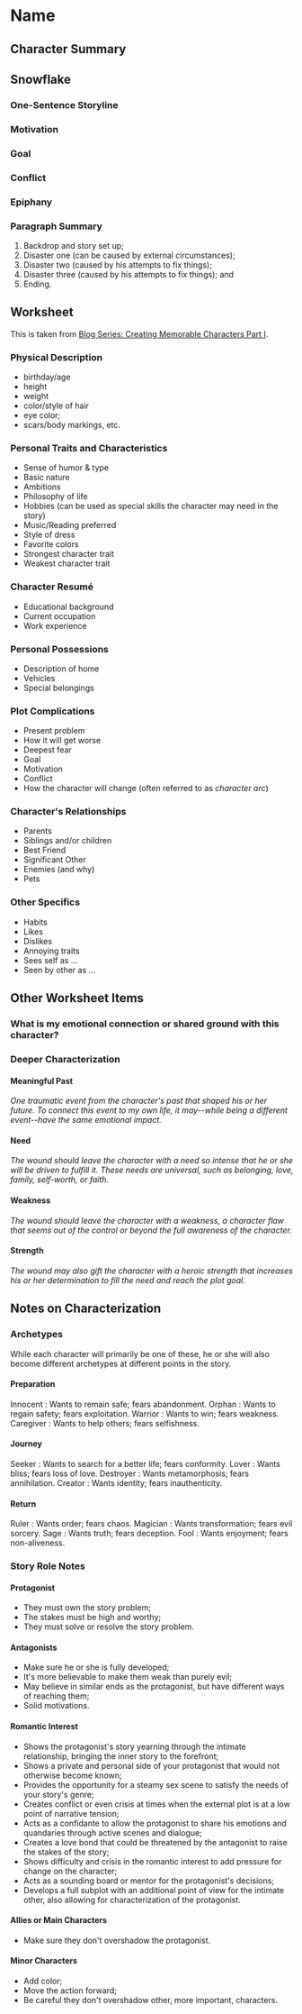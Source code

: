 
# Name

## Character Summary

## Snowflake

### One-Sentence Storyline

### Motivation

### Goal

### Conflict

### Epiphany

### Paragraph Summary

1.  Backdrop and story set up;
2.  Disaster one (can be caused by external circumstances);
3.  Disaster two (caused by his attempts to fix things);
4.  Disaster three (caused by his attempts to fix things); and
5.  Ending.

## Worksheet

This is taken from [Blog Series: Creating Memorable Characters Part I](http://fictionfundamentals.com/2007/07/26/blog-series-creating-memorable-characters-part-i/).

### Physical Description

- birthday/age
- height
- weight
- color/style of hair
- eye color;
- scars/body markings, etc.

### Personal Traits and Characteristics

- Sense of humor & type
- Basic nature
- Ambitions
- Philosophy of life
- Hobbies (can be used as special skills the character may need in the story)
- Music/Reading preferred
- Style of dress
- Favorite colors
- Strongest character trait
- Weakest character trait

### Character Resumé

- Educational background
- Current occupation
- Work experience

### Personal Possessions

- Description of home
- Vehicles
- Special belongings

### Plot Complications

- Present problem
- How it will get worse
- Deepest fear
- Goal
- Motivation
- Conflict
- How the character will change (often referred to as *character arc*)

### Character's Relationships

- Parents
- Siblings and/or children
- Best Friend
- Significant Other
- Enemies (and why)
- Pets

### Other Specifics

- Habits
- Likes
- Dislikes
- Annoying traits
- Sees self as ...
- Seen by other as ...

## Other Worksheet Items

### What is my emotional connection or shared ground with this character?

### Deeper Characterization

#### Meaningful Past

*One traumatic event from the character's past that shaped his or her future. To connect this event to my own life, it may--while being a different event--have the same emotional impact.*

#### Need

*The wound should leave the character with a need so intense that he or she will be driven to fulfill it. These needs are universal, such as belonging, love, family, self-worth, or faith.*

#### Weakness

*The wound should leave the character with a weakness, a character flaw that seems out of the control or beyond the full awareness of the character.*

#### Strength

*The wound may also gift the character with a heroic strength that increases his or her determination to fill the need and reach the plot goal.*

## Notes on Characterization

### Archetypes

While each character will primarily be one of these, he or she will also become different archetypes at different points in the story.

#### Preparation

Innocent
:  Wants to remain safe; fears abandonment.
Orphan
:  Wants to regain safety; fears exploitation.
Warrior
:  Wants to win; fears weakness.
Caregiver
:  Wants to help others; fears selfishness.

#### Journey

Seeker
:  Wants to search for a better life; fears conformity.
Lover
:  Wants bliss; fears loss of love.
Destroyer
:  Wants metamorphosis; fears annihilation.
Creator
:  Wants identity; fears inauthenticity.

#### Return

Ruler
:  Wants order; fears chaos.
Magician
:  Wants transformation; fears evil sorcery.
Sage
:  Wants truth; fears deception.
Fool
:  Wants enjoyment; fears non-aliveness.

### Story Role Notes

#### Protagonist

* They must own the story problem;
* The stakes must be high and worthy;
* They must solve or resolve the story problem.

#### Antagonists

* Make sure he or she is fully developed;
* It's more believable to make them weak than purely evil;
* May believe in similar ends as the protagonist, but have different ways of reaching them;
* Solid motivations.

#### Romantic Interest

* Shows the protagonist's story yearning through the intimate relationship, bringing the inner story to the forefront;
* Shows a private and personal side of your protagonist that would not otherwise become known;
* Provides the opportunity for a steamy sex scene to satisfy the needs of your story's genre;
* Creates conflict or even crisis at times when the external plot is at a low point of narrative tension;
* Acts as a confidante to allow the protagonist to share his emotions and quandaries through active scenes and dialogue;
* Creates a love bond that could be threatened by the antagonist to raise the stakes of the story;
* Shows difficulty and crisis in the romantic interest to add pressure for change on the character;
* Acts as a sounding board or mentor for the protagonist's decisions;
* Develops a full subplot with an additional point of view for the intimate other, also allowing for characterization of the protagonist.

#### Allies or Main Characters

* Make sure they don't overshadow the protagonist.

#### Minor Characters

* Add color;
* Move the action forward;
* Be careful they don't overshadow other, more important, characters.

